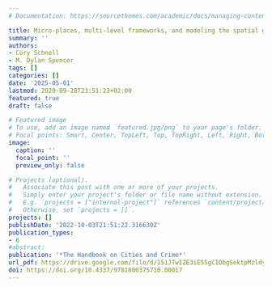 ```yaml
---
# Documentation: https://sourcethemes.com/academic/docs/managing-content/

title: Micro-places, multi-level frameworks, and modeling the spatial granularity of crime
summary: ''
authors:
- Cory Schnell
- M. Dylan Spencer
tags: []
categories: []
date: '2025-05-01'
lastmod: 2020-09-28T23:51:23+02:00
featured: true
draft: false

# Featured image
# To use, add an image named `featured.jpg/png` to your page's folder.
# Focal points: Smart, Center, TopLeft, Top, TopRight, Left, Right, BottomLeft, Bottom, BottomRight.
image:
  caption: ''
  focal_point: ''
  preview_only: false

# Projects (optional).
#   Associate this post with one or more of your projects.
#   Simply enter your project's folder or file name without extension.
#   E.g. `projects = ["internal-project"]` references `content/project/deep-learning/index.md`.
#   Otherwise, set `projects = []`.
projects: []
publishDate: '2022-10-03T21:51:22.316630Z'
publication_types:
- 6
#abstract: 
publication: '*The Handbook on Cities and Crime*'
url_pdf: https://drive.google.com/file/d/151JTwIZE3iE55gC1ObgSektpMzldyjnF/view?usp=sharing
doi: https://doi.org/10.4337/9781800375710.00017
---
```

